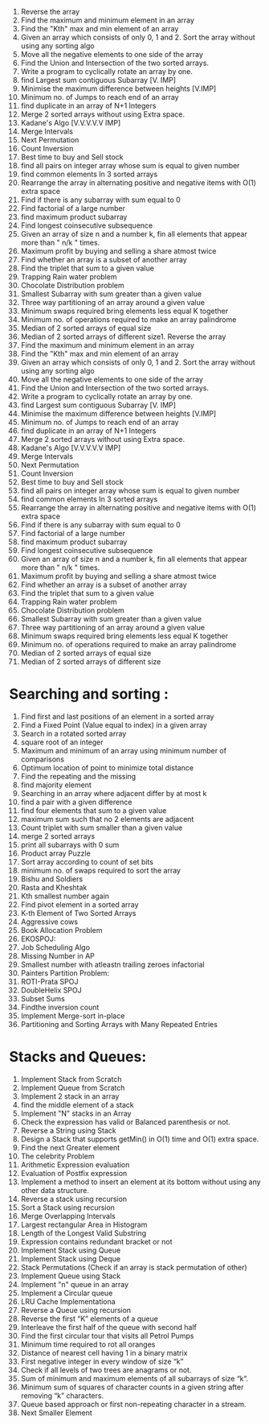 
1. Reverse the array
2. Find the maximum and minimum element in an array
3. Find the "Kth" max and min element of an array
4. Given an array which consists of only 0, 1 and 2. Sort the array without using any sorting algo
5. Move all the negative elements to one side of the array
6. Find the Union and Intersection of the two sorted arrays.
7. Write a program to cyclically rotate an array by one.
8. find Largest sum contiguous Subarray [V. IMP]
9. Minimise the maximum difference between heights [V.IMP]
10. Minimum no. of Jumps to reach end of an array
11. find duplicate in an array of N+1 Integers
12. Merge 2 sorted arrays without using Extra space.
13. Kadane's Algo [V.V.V.V.V IMP]
14. Merge Intervals
15. Next Permutation
16. Count Inversion
17. Best time to buy and Sell stock
18. find all pairs on integer array whose sum is equal to given number
19. find common elements In 3 sorted arrays
20. Rearrange the array in alternating positive and negative items with O(1) extra space
21. Find if there is any subarray with sum equal to 0
22. Find factorial of a large number
23. find maximum product subarray
24. Find longest coinsecutive subsequence
25. Given an array of size n and a number k, fin all elements that appear more than " n/k " times.
26. Maximum profit by buying and selling a share atmost twice
27. Find whether an array is a subset of another array
28. Find the triplet that sum to a given value
29. Trapping Rain water problem
30. Chocolate Distribution problem
31. Smallest Subarray with sum greater than a given value
32. Three way partitioning of an array around a given value
33. Minimum swaps required bring elements less equal K together
34. Minimum no. of operations required to make an array palindrome
35. Median of 2 sorted arrays of equal size
36. Median of 2 sorted arrays of different size1. Reverse the array
2. Find the maximum and minimum element in an array
3. Find the "Kth" max and min element of an array
4. Given an array which consists of only 0, 1 and 2. Sort the array without using any sorting algo
5. Move all the negative elements to one side of the array
6. Find the Union and Intersection of the two sorted arrays.
7. Write a program to cyclically rotate an array by one.
8. find Largest sum contiguous Subarray [V. IMP]
9. Minimise the maximum difference between heights [V.IMP]
10. Minimum no. of Jumps to reach end of an array
11. find duplicate in an array of N+1 Integers
12. Merge 2 sorted arrays without using Extra space.
13. Kadane's Algo [V.V.V.V.V IMP]
14. Merge Intervals
15. Next Permutation
16. Count Inversion
17. Best time to buy and Sell stock
18. find all pairs on integer array whose sum is equal to given number
19. find common elements In 3 sorted arrays
20. Rearrange the array in alternating positive and negative items with O(1) extra space
21. Find if there is any subarray with sum equal to 0
22. Find factorial of a large number
23. find maximum product subarray
24. Find longest coinsecutive subsequence
25. Given an array of size n and a number k, fin all elements that appear more than " n/k " times.
26. Maximum profit by buying and selling a share atmost twice
27. Find whether an array is a subset of another array
28. Find the triplet that sum to a given value
29. Trapping Rain water problem
30. Chocolate Distribution problem
31. Smallest Subarray with sum greater than a given value
32. Three way partitioning of an array around a given value
33. Minimum swaps required bring elements less equal K together
34. Minimum no. of operations required to make an array palindrome
35. Median of 2 sorted arrays of equal size
36. Median of 2 sorted arrays of different size


# Searching and sorting :


1. Find first and last positions of an element in a sorted array
2. Find a Fixed Point (Value equal to index) in a given array
3. Search in a rotated sorted array
4. square root of an integer
5. Maximum and minimum of an array using minimum number of comparisons
6. Optimum location of point to minimize total distance
7. Find the repeating and the missing
8. find majority element
9. Searching in an array where adjacent differ by at most k
10. find a pair with a given difference
11. find four elements that sum to a given value
12. maximum sum such that no 2 elements are adjacent
13. Count triplet with sum smaller than a given value
14. merge 2 sorted arrays
15. print all subarrays with 0 sum
16. Product array Puzzle
17. Sort array according to count of set bits
18. minimum no. of swaps required to sort the array
19. Bishu and Soldiers
20. Rasta and Kheshtak
21. Kth smallest number again
22. Find pivot element in a sorted array
23. K-th Element of Two Sorted Arrays
24. Aggressive cows
25. Book Allocation Problem
26. EKOSPOJ:
27. Job Scheduling Algo
28. Missing Number in AP
29. Smallest number with atleastn trailing zeroes infactorial
30. Painters Partition Problem:
31. ROTI-Prata SPOJ
32. DoubleHelix SPOJ
33. Subset Sums
34. Findthe inversion count
35. Implement Merge-sort in-place
36. Partitioning and Sorting Arrays with Many Repeated Entries

# Stacks and Queues:

1. Implement Stack from Scratch
2. Implement Queue from Scratch
3. Implement 2 stack in an array
4. find the middle element of a stack
5. Implement "N" stacks in an Array
6. Check the expression has valid or Balanced parenthesis or not.
7. Reverse a String using Stack
8. Design a Stack that supports getMin() in O(1) time and O(1) extra space.
9. Find the next Greater element
10. The celebrity Problem
11. Arithmetic Expression evaluation
12. Evaluation of Postfix expression
13. Implement a method to insert an element at its bottom without using any other data structure.
14. Reverse a stack using recursion
15. Sort a Stack using recursion
16. Merge Overlapping Intervals
17. Largest rectangular Area in Histogram
18. Length of the Longest Valid Substring
19. Expression contains redundant bracket or not
20. Implement Stack using Queue
21. Implement Stack using Deque
22. Stack Permutations (Check if an array is stack permutation of other)
23. Implement Queue using Stack  
24. Implement "n" queue in an array
25. Implement a Circular queue
26. LRU Cache Implementationa
27. Reverse a Queue using recursion
28. Reverse the first “K” elements of a queue
29. Interleave the first half of the queue with second half
30. Find the first circular tour that visits all Petrol Pumps
31. Minimum time required to rot all oranges
32. Distance of nearest cell having 1 in a binary matrix
33. First negative integer in every window of size “k”
34. Check if all levels of two trees are anagrams or not.
35. Sum of minimum and maximum elements of all subarrays of size “k”.
36. Minimum sum of squares of character counts in a given string after removing “k” characters.
37. Queue based approach or first non-repeating character in a stream.
38. Next Smaller Element